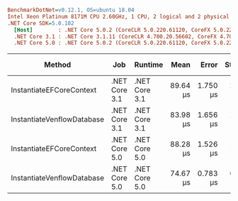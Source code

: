 ``` ini

BenchmarkDotNet=v0.12.1, OS=ubuntu 18.04
Intel Xeon Platinum 8171M CPU 2.60GHz, 1 CPU, 2 logical and 2 physical cores
.NET Core SDK=5.0.102
  [Host]        : .NET Core 5.0.2 (CoreCLR 5.0.220.61120, CoreFX 5.0.220.61120), X64 RyuJIT
  .NET Core 3.1 : .NET Core 3.1.11 (CoreCLR 4.700.20.56602, CoreFX 4.700.20.56604), X64 RyuJIT
  .NET Core 5.0 : .NET Core 5.0.2 (CoreCLR 5.0.220.61120, CoreFX 5.0.220.61120), X64 RyuJIT


```
|                     Method |           Job |       Runtime |     Mean |    Error |   StdDev |  Gen 0 |  Gen 1 | Gen 2 | Allocated |
|--------------------------- |-------------- |-------------- |---------:|---------:|---------:|-------:|-------:|------:|----------:|
|   InstantiateEFCoreContext | .NET Core 3.1 | .NET Core 3.1 | 89.64 μs | 1.750 μs | 2.083 μs | 2.0752 | 0.1221 |     - |  39.12 KB |
| InstantiateVenflowDatabase | .NET Core 3.1 | .NET Core 3.1 | 83.98 μs | 1.656 μs | 1.468 μs | 1.9531 | 0.1221 |     - |   37.1 KB |
|   InstantiateEFCoreContext | .NET Core 5.0 | .NET Core 5.0 | 88.28 μs | 1.526 μs | 1.427 μs | 2.4414 | 0.1221 |     - |   45.2 KB |
| InstantiateVenflowDatabase | .NET Core 5.0 | .NET Core 5.0 | 74.67 μs | 0.783 μs | 0.732 μs | 1.9531 | 0.1221 |     - |  37.13 KB |
